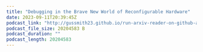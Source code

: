 ```yaml
---
title: "Debugging in the Brave New World of Reconfigurable Hardware"
date: 2023-09-11T20:39:45Z
podcast_link: "http://gussmith23.github.io/run-arxiv-reader-on-github-actions/audio/Debugging_in_the_Brave_New_World_of_Reconfigurable_Hardware.mp3"
podcast_file_size: 20204583 B
podcast_duration: ""
podcast_length: 20204583
---
```

